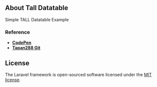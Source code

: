 ## About Tall Datatable

Simple TALL Datatable Example

### Reference

-   **[CodePen](https://codepen.io/mithicher/pen/OJyRjvb)**
-   **[Tapan288 Git](https://github.com/tapan288/livewire_datatables)**

## License

The Laravel framework is open-sourced software licensed under the [MIT license](https://opensource.org/licenses/MIT).
